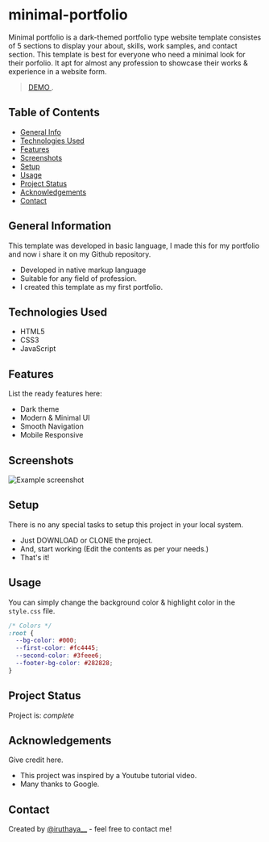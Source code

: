 # minimal-portfolio
Minimal portfolio is a dark-themed portfolio type website template consistes of 5 sections to display your about, skills, work samples, and contact section. This template is best for everyone who need a minimal look for their porfolio. It apt for almost any profession to showcase their works & experience in a website form.
>[ DEMO ](https://iruthayasanthose.github.io/minimal-portfolio/).

## Table of Contents
* [General Info](#general-information)
* [Technologies Used](#technologies-used)
* [Features](#features)
* [Screenshots](#screenshots)
* [Setup](#setup)
* [Usage](#usage)
* [Project Status](#project-status)
* [Acknowledgements](#acknowledgements)
* [Contact](#contact)
<!-- * [License](#license) -->


## General Information
This template was developed in basic language, I made this for my portfolio and now i share it on my Github repository.
- Developed in native markup language
- Suitable for any field of profession.
- I created this template as my first portfolio.



## Technologies Used
- HTML5
- CSS3
- JavaScript


## Features
List the ready features here:
- Dark theme
- Modern & Minimal UI
- Smooth Navigation
- Mobile Responsive


## Screenshots
![Example screenshot](./img/screenshot.png)



## Setup
There is no any special tasks to setup this project in your local system.

- Just DOWNLOAD or CLONE the project.
- And, start working (Edit the contents as per your needs.)
- That's it!


## Usage
You can simply change the background color & highlight color in the  `style.css` file.

  ``` css
  /* Colors */
  :root {
    --bg-color: #000;
    --first-color: #fc4445;
    --second-color: #3feee6;
    --footer-bg-color: #282828;
  } 
  ```


## Project Status
Project is: _complete_

## Acknowledgements
Give credit here.
- This project was inspired by a Youtube tutorial video.
- Many thanks to Google.


## Contact
Created by [@iruthaya__](https://www.instagram.com/iruthaya__/) - feel free to contact me!

<!-- ## License -->
